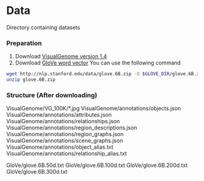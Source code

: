 # Data
Directory containing datasets

### Preparation
1. Download [VisualGenome version 1.4](http://visualgenome.org/api/v0/api_home.html)
1. Download [GloVe word vector](https://nlp.stanford.edu/projects/glove/)
You can use the following command
```bash
wget http://nlp.stanford.edu/data/glove.6B.zip -O $GLOVE_DIR/glove.6B.zip
unzip glove.6B.zip
```

### Structure (After downloading)
VisualGenome/VG\_100K/\*.jpg
VisualGenome/annotations/objects.json
VisualGenome/annotations/attributes.json
VisualGenome/annotations/relationships.json
VisualGenome/annotations/region\_descriptions.json
VisualGenome/annotations/region\_graphs.json
VisualGenome/annotations/scene\_graphs.json
VisualGenome/annotations/object\_alias.txt
VisualGenome/annotations/relationship\_alias.txt

GloVe/glove.6B.50d.txt
GloVe/glove.6B.100d.txt
GloVe/glove.6B.200d.txt
GloVe/glove.6B.300d.txt
